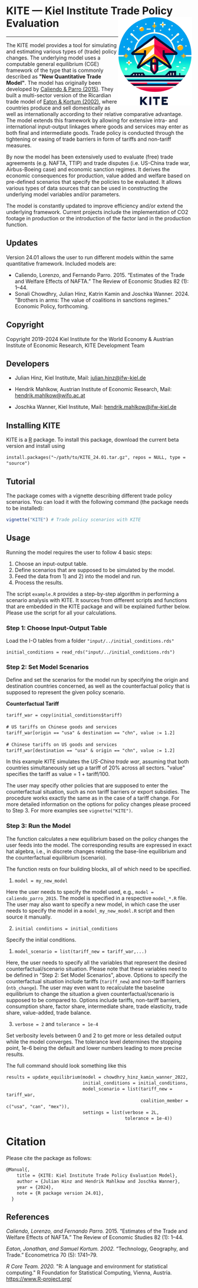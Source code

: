 # KITE — Kiel Institute Trade Policy Evaluation <img src="man/figures/logo_kite.png" align="right" width="200" height="240"/>
***

The KITE model provides a tool for simulating and estimating various types of (trade) policy changes. The underlying model uses a computable general equilibrium (CGE) framework of the type that is commonly described as **"New Quantitative Trade Model"**. The model has originally been developed by [Caliendo & Parro (2015)](#1). They built a multi-sector version of the Ricardian trade model of [Eaton & Kortum (2002)](#2), where countries produce and sell domestically as well as internationally according to their relative comparative advantage. The model extends this framework by allowing for extensive intra- and international input-output linkages where goods and services may enter as both final and intermediate goods. Trade policy is conducted through the tightening or easing of trade barriers in form of tariffs and non-tariff measures.

By now the model has been extensively used to evaluate (free) trade agreements (e.g. NAFTA, TTIP) and trade disputes (i.e. US-China trade war, Airbus-Boeing case) and economic sanction regimes. It derives the economic consequences for production, value added and welfare based on pre-defined scenarios that specify the policies to be evaluated. It allows various types of data sources that can be used in constructing the underlying model variables and/or parameters.

The model is constantly updated to improve efficiency and/or extend the underlying framework. Current projects include the implementation of CO2 footage in production or the introduction of the factor land in the production function.

## Updates

Version 24.01 allows the user to run different models within the same quantitative framework. Included models are:
- Caliendo, Lorenzo, and Fernando Parro. 2015. “Estimates of the Trade and Welfare Effects of NAFTA.” The Review of Economic Studies 82 (1): 1–44.
- Sonali Chowdhry, Julian Hinz, Katrin Kamin and Joschka Wanner. 2024. "Brothers in arms: The value of coalitions in sanctions regimes." Economic Policy, forthcoming.

## Copyright

Copyright 2019-2024 Kiel Institute for the World Economy & Austrian Institute of Economic Research, KITE Development Team

## Developers

* Julian Hinz, Kiel Institute, Mail: [julian.hinz@ifw-kiel.de](mailto:julian.hinz@ifw-kiel.de)
  
* Hendrik Mahlkow, Austrian Institute of Economic Research, Mail: [hendrik.mahlkow@wifo.ac.at](mailto:hendrik.mahlkow@wifo.ac.at)
  
* Joschka Wanner, Kiel Institute, Mail: [hendrik.mahlkow@ifw-kiel.de](mailto:joschka.wanner@ifw-kiel.de)

## Installing KITE

KITE is a [R](#3) package. To install this package, download the current beta version and install using

```{R}
install.packages("~/path/to/KITE_24.01.tar.gz", repos = NULL, type = "source")
```

## Tutorial

The package comes with a vignette describing different trade policy scenarios. You can load it with the following command (the package needs to be installed):

```r
vignette("KITE") # Trade policy scenarios with KITE
```

## Usage

Running the model requires the user to follow 4 basic steps:

1. Choose an input-output table.
2. Define scenarios that are supposed to be simulated by the model.
3. Feed the data from 1) and 2) into the model and run.
4. Process the results.


The script `example.R` provides a step-by-step algorithm in performing a scenario analysis with KITE. It sources from different scripts and functions that are embedded in the KITE package and will be explained further below. Please use the script for all your calculations.

### Step 1: Choose Input-Output Table

Load the I-O tables from a folder `"input/../initial_conditions.rds"`

```{R}
initial_conditions = read_rds("input/../initial_conditions.rds")
```

### Step 2: Set Model Scenarios

Define and set the scenarios for the model run by specifying the origin and destination countries concerned, as well as the counterfactual policy that is supposed to represent the given policy scenario. 

**Counterfactual Tariff**
```{R}
tariff_war = copy(initial_conditions$tariff)

# US tariffs on Chinese goods and services
tariff_war[origin == "usa" & destination == "chn", value := 1.2]

# Chinese tariffs on US goods and services
tariff_war[destination == "usa" & origin == "chn", value := 1.2]

```

In this example KITE simulates the *US-China trade war*, assuming that both countries simultaneously set up a tariff of 20% across all sectors. "value" specifies the tariff as value = 1 + tariff/100.

The user may specify other policies that are supposed to enter the counterfactual situation, such as non tariff barriers or export subsidies. The procedure works exactly the same as in the case of a tariff change. For more detailed information on the options for policy changes please proceed to Step 3. For more examples see `vignette("KITE")`. 


### Step 3: Run the Model

The function calculates a new equilibrium based on the policy changes the user feeds into the model. The corresponding results are expressed in exact hat algebra, i.e., in discrete changes relating the base-line equilibrium and the counterfactual equilibrium (scenario). 

The function rests on four building blocks, all of which need to be specified.

1. `model = my_new_model`

Here the user needs to specify the model used, e.g., `model = caliendo_parro_2015`. The model is specified in a respective `model_*.R` file. The user may also want to specify a new model, in which case the user needs to specify the model in a `model_my_new_model.R` script and then source it manually.

2. `initial conditions = initial_conditions`

Specify the initial conditions.

1. `model_scenario = list(tariff_new = tariff_war,...)`

Here, the user needs to specify all the variables that represent the desired counterfactual/scenario situation. Please note that these variables need to be defined in "Step 2: Set Model Scenarios", above. Options to specify the counterfactual situation include tariffs (`tariff_new`) and non-tariff barriers (`ntb_change`). The user may even want to recalculate the baseline equilibrium to change the situation a given counterfactual/scenario is supposed to be compared to. Options include tariffs, non-tariff barriers, consumption share, factor share, intermediate share, trade elasticity, trade share, value-added, trade balance.

3. `verbose = 2` and `tolerance = 1e-4`

Set verbosity levels between 0 and 2 to get more or less detailed output while the model converges. The tolerance level determines the stopping point, 1e-6 being the default and lower numbers leading to more precise results.

The full command should look something like this

```{R}
results = update_equilibrium(model = chowdhry_hinz_kamin_wanner_2022,
                             initial_conditions = initial_conditions,
                             model_scenario = list(tariff_new = tariff_war,
                                                   coalition_member = c("usa", "can", "mex")),
                             settings = list(verbose = 2L,
                                             tolerance = 1e-4))
```

# Citation

Please cite the package as follows:

```{bibtex}
@Manual{,
    title = {KITE: Kiel Institute Trade Policy Evaluation Model},
    author = {Julian Hinz and Hendrik Mahlkow and Joschka Wanner},
    year = {2024},
    note = {R package version 24.01},
  }
```

## References

<i id="#1">Caliendo, Lorenzo, and Fernando Parro.</i> 2015. “Estimates of the Trade and Welfare Effects of NAFTA.” The Review of Economic Studies 82 (1): 1–44.

<i id="#2">Eaton, Jonathan, and Samuel Kortum. 2002.</i> “Technology, Geography, and Trade.” Econometrica 70 (5): 1741–79.

<i id="#3">R Core Team. 2020.</i> "R: A language and environment for statistical computing." R Foundation for Statistical Computing, Vienna, Austria.  https://www.R-project.org/
